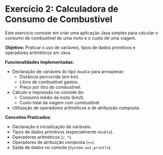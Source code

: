# Exercício 2: Calculadora de Consumo de Combustível

Este exercício consiste em criar uma aplicação Java simples para calcular o consumo de combustível de uma moto e o custo de uma viagem.

**Objetivo:**
Praticar o uso de variáveis, tipos de dados primitivos e operadores aritméticos em Java.

**Funcionalidades Implementadas:**
* Declaração de variáveis do tipo `double` para armazenar:
    * Distância percorrida (em km).
    * Litros de combustível gastos.
    * Preço por litro do combustível.
* Cálculo e impressão no console do:
    * Consumo médio da moto (km/l).
    * Custo total da viagem com combustível.
* Utilização de operadores aritméticos e de atribuição composta.

**Conceitos Praticados:**
* Declaração e inicialização de variáveis.
* Tipos de dados primitivos (especialmente `double`).
* Operadores aritméticos (`/`, `*`).
* Operadores de atribuição composta (`+=`).
* Saída de dados no console (`System.out.println`).